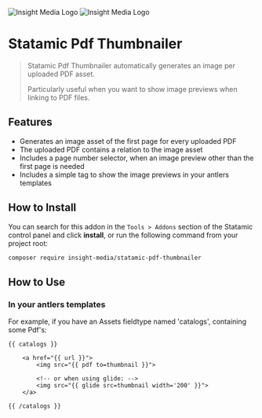 ![Insight Media Logo](https://insight-media.be/images/gh/logo-dark.svg#gh-dark-mode-only)
![Insight Media Logo](https://insight-media.be/images/gh/logo-light.svg#gh-white-mode-only)

# Statamic Pdf Thumbnailer

> Statamic Pdf Thumbnailer automatically generates an image per uploaded PDF asset.
> 
> Particularly useful when you want to show image previews when linking to PDF files.

## Features

- Generates an image asset of the first page for every uploaded PDF
- The uploaded PDF contains a relation to the image asset
- Includes a page number selector, when an image preview other than the first page is needed
- Includes a simple tag to show the image previews in your antlers templates

## How to Install

You can search for this addon in the `Tools > Addons` section of the Statamic control panel and click **install**, or run the following command from your project root:

``` bash
composer require insight-media/statamic-pdf-thumbnailer
```

## How to Use

### In your antlers templates

For example, if you have an Assets fieldtype named 'catalogs', containing some Pdf's:

``` antlers
{{ catalogs }}

    <a href="{{ url }}">
        <img src="{{ pdf to=thumbnail }}">
        
        <!-- or when using glide: -->
        <img src="{{ glide src=thumbnail width='200' }}">
    </a>

{{ /catalogs }}
```
